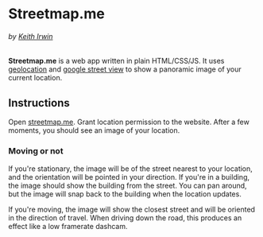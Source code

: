 # Streetmap.me
###### by [Keith Irwin](https://keithirwin.us/)

**Streetmap.me** is a web app written in plain HTML/CSS/JS.  It uses [geolocation](https://developer.mozilla.org/en-US/docs/Web/API/Geolocation) and [google street view](https://developers.google.com/maps/documentation/javascript/streetview) to show a panoramic image of your current location.  

## Instructions

Open [streetmap.me](https://streetmap.me/).  Grant location permission to the website.  After a few moments, you should see an image of your location.  

### Moving or not

If you're stationary, the image will be of the street nearest to your location, and the orientation will be pointed in your direction.  If you're in a building, the image should show the building from the street.  You can pan around, but the image will snap back to the building when the location updates.  

If you're moving, the image will show the closest street and will be oriented in the direction of travel.  When driving down the road, this produces an effect like a low framerate dashcam.  
